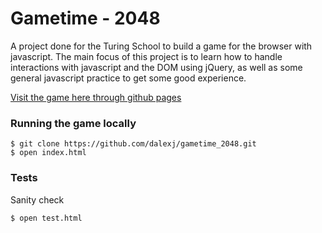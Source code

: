 # Gametime - 2048

A project done for the Turing School to build a game for the browser with javascript.
The main focus of this project is to learn how to handle interactions with javascript and the DOM using jQuery,
as well as some general javascript practice to get some good experience.

[Visit the game here through github pages](http://dalexj.github.io/gametime_2048/)

### Running the game locally

```
$ git clone https://github.com/dalexj/gametime_2048.git
$ open index.html
```

### Tests

Sanity check

```
$ open test.html
```
